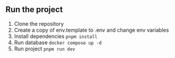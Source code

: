 

## Run the project

1. Clone the repository
2. Create a copy of env.template to .env and change env variables
3. Install dependencies ```pnpm install ```
4. Run database ```docker compose up -d ```
3. Run project ```pnpm run dev ```